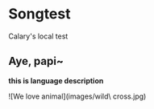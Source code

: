 Songtest
========

Calary's local test 

## Aye, papi~
**this is language description**

![We love animal](images/wild\ cross.jpg)


